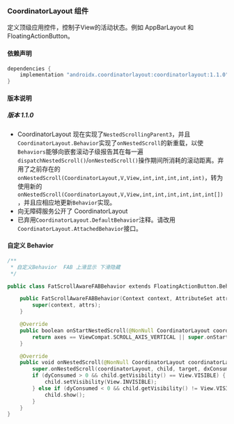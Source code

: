 ### CoordinatorLayout 组件

定义顶级应用控件，控制子View的活动状态。例如 AppBarLayout 和 FloatingActionButton。

#### 依赖声明

```groovy
dependencies {
    implementation "androidx.coordinatorlayout:coordinatorlayout:1.1.0"
}
```

#### 版本说明

##### 版本 1.1.0

- CoordinatorLayout 现在实现了`NestedScrollingParent3`，并且`CoordinatorLayout.Behavior`实现了`onNestedScroll`的新重载，以使`Behaviors`能够向嵌套滚动子级报告其在每一遍`dispatchNestedScroll()`/`onNestedScroll()`操作期间所消耗的滚动距离。弃用了之前存在的`onNestedScroll(CoordinatorLayout,V,View,int,int,int,int,int)`，转为使用新的`onNestedScroll(CoordinatorLayout,V,View,int,int,int,int,int,int[])`，并且应相应地更新`Behavior`实现。
- 向无障碍服务公开了 CoordinatorLayout
- 已弃用`CoordinatorLayout.DefaultBehavior`注释。请改用`CoordinatorLayout.AttachedBehavior`接口。

#### 自定义 Behavior

```kotlin
/**
 * 自定义Behavior  FAB 上滑显示 下滑隐藏
 */

public class FatScrollAwareFABBehavior extends FloatingActionButton.Behavior {

    public FatScrollAwareFABBehavior(Context context, AttributeSet attrs) {
        super(context, attrs);
    }

    @Override
    public boolean onStartNestedScroll(@NonNull CoordinatorLayout coordinatorLayout, @NonNull FloatingActionButton child, @NonNull View directTargetChild, @NonNull View target, int axes, int type) {
        return axes == ViewCompat.SCROLL_AXIS_VERTICAL || super.onStartNestedScroll(coordinatorLayout, child, directTargetChild, target, axes, type);
    }

    @Override
    public void onNestedScroll(@NonNull CoordinatorLayout coordinatorLayout, @NonNull FloatingActionButton child, @NonNull View target, int dxConsumed, int dyConsumed, int dxUnconsumed, int dyUnconsumed, int type, @NonNull int[] consumed) {
        super.onNestedScroll(coordinatorLayout, child, target, dxConsumed, dyConsumed, dxUnconsumed, dyUnconsumed, type, consumed);
        if (dyConsumed > 0 && child.getVisibility() == View.VISIBLE) {
            child.setVisibility(View.INVISIBLE);
        } else if (dyConsumed < 0 && child.getVisibility() != View.VISIBLE) {
            child.show();
        }
    }
}
```

